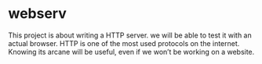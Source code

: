 # webserv
This project is about writing a HTTP server. we will be able to test it with an actual browser. HTTP is one of the most used protocols on the internet. Knowing its arcane will be useful, even if we won’t be working on a website.
